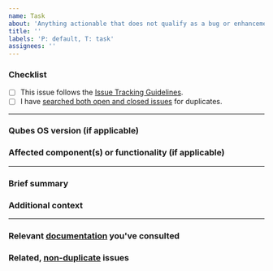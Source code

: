 ```yaml
---
name: Task
about: 'Anything actionable that does not qualify as a bug or enhancement.'
title: ''
labels: 'P: default, T: task'
assignees: ''
---
```


<!--(Please use this issue template. Do not delete it.)-->

### Checklist
- [ ] This issue follows the [Issue Tracking Guidelines](https://www.qubes-os.org/doc/issue-tracking/#guidelines).
- [ ] I have [searched both open and closed issues](https://www.qubes-os.org/doc/issue-tracking/#search-tips) for duplicates.

-----
### Qubes OS version (if applicable)
<!--(If applicable, the version of Qubes OS that this task concerns (e.g., `R4.0`), available via the command `cat /etc/qubes-release` in a dom0 terminal.)-->



### Affected component(s) or functionality (if applicable)
<!--(If applicable, the component or functionality of Qubes OS that this task concerns.)-->



-----
### Brief summary
<!--(A clear and concise summary of the task that should be done.)-->



### Additional context
<!--(Add any other context that might help us understand the proposed task.)-->



-----
### Relevant [documentation](https://www.qubes-os.org/doc/) you've consulted
<!--(Provide a list of any relevant documentation you've consulted. We do not
know what you've already read unless you tell us. If you do not list anything,
we will assume that you haven't read any relevant documentation. If you're not
aware of any relevant documentation, write "None" (or "N/A" if not
applicable).)-->



### Related, [non-duplicate](https://www.qubes-os.org/doc/issue-tracking/#new-issues-should-not-be-duplicates-of-existing-issues) issues
<!--(Provide a list of any related issues of which you're aware. Do not
describe any other unreported bugs, features, or tasks here. We do not know
which issues you've already seen unless you tell us. If there is another issue
that seems like a duplicate, and you did not mention it here, we will assume
that you were not aware of it. If you didn't find any related issues, write
"None found.")-->



